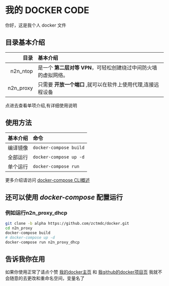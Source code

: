 # 我的 DOCKER CODE

你好，这是我个人 docker 文件

## 目录基本介绍

|目录|基本介绍|
|---:|:---|
|n2n_ntop|是一个 **第二层对等 VPN**，可轻松创建绕过中间防火墙的虚拟网络。|
|n2n_proxy|只需要 **开放一个端口** ,就可以在软件上使用代理,连接远程设备|

点进去查看单项介绍,有详细使用说明

## 使用方法

|基本介绍|命令|
|---:|:---|
|编译镜像|`docker-compose build` |
|全部运行|`docker-compose up -d` |
|单个运行|`docker-compose run`   |
更多介绍请访问 [docker-compose CLI概述][Overview of docker-compose CLI]

## 还可以使用 *docker-compose* 配置运行

### 例如运行n2n_proxy_dhcp

```bash
git clone -b alpha https://github.com/zctmdc/docker.git
cd n2n_proxy
docker-compose build
# docker-compose up -d
docker-compose run n2n_proxy_dhcp
```

## 告诉我你在用

如果你使用正常了请点个赞
[我的docker主页][zctmdc—docker] 和 [我github的docker项目页][zctmdc—github]
我就不会随意的去更改和重命名空间，变量名了

[zctmdc—docker]: https://hub.docker.com/u/zctmdc "我的docker主页"
[zctmdc—github]: https://github.com/zctmdc/docker.git "我github的docker项目页"
[Overview of docker-compose CLI]: https://docs.docker.com/compose/reference/overview/ "docker-compose CLI概述"
